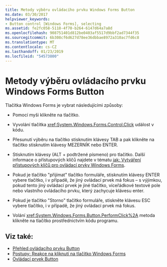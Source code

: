 ```yaml
---
title: Metody výběru ovládacího prvku Windows Forms Button
ms.date: 03/30/2017
helpviewer_keywords:
- Button control [Windows Forms], selecting
ms.assetid: fe2fc058-5118-4f70-b264-6147d64a7a8d
ms.openlocfilehash: 908751401d812be0403af5517d9bbf2ad7344f35
ms.sourcegitcommit: 6b308cf6d627d78ee36dbbae8972a310ac7fd6c8
ms.translationtype: MT
ms.contentlocale: cs-CZ
ms.lasthandoff: 01/23/2019
ms.locfileid: "54573800"
---
```

# <a name="ways-to-select-a-windows-forms-button-control"></a>Metody výběru ovládacího prvku Windows Forms Button
Tlačítka Windows Forms je vybrat následujícími způsoby:  
  
-   Pomocí myši klikněte na tlačítko.  
  
-   Vyvolání tlačítka <xref:System.Windows.Forms.Control.Click> událost v kódu.  
  
-   Přesunutí výběru na tlačítko stisknutím klávesy TAB a pak klikněte na tlačítko stisknutím klávesy MEZERNÍK nebo ENTER.  
  
-   Stisknutím klávesy (ALT + podtržené písmeno) pro tlačítko. Další informace o přístupových klíčů najdete v tématu [jak: Vytváření přístupových klíčů pro ovládací prvky Windows Forms](../../../../docs/framework/winforms/controls/how-to-create-access-keys-for-windows-forms-controls.md).  
  
-   Pokud je tlačítko "přijímat" tlačítko formuláře, stisknutím klávesy ENTER vybere tlačítko, i v případě, že jiný ovládací prvek má fokus – s výjimkou, pokud tento jiný ovládací prvek je jiné tlačítko, víceřádkové textové pole nebo vlastního ovládacího prvku, který zachycuje klávesu enter.  
  
-   Pokud je tlačítko "Storno" tlačítko formuláře, stiskněte klávesu ESC vybere tlačítko, i v případě, že jiný ovládací prvek má fokus.  
  
-   Volání <xref:System.Windows.Forms.Button.PerformClick%2A> metoda klikněte na tlačítko prostřednictvím kódu programu.  
  
## <a name="see-also"></a>Viz také:
- [Přehled ovládacího prvku Button](../../../../docs/framework/winforms/controls/button-control-overview-windows-forms.md)
- [Postupy: Reakce na kliknutí na tlačítko Windows Forms](../../../../docs/framework/winforms/controls/how-to-respond-to-windows-forms-button-clicks.md)
- [Ovládací prvek Button](../../../../docs/framework/winforms/controls/button-control-windows-forms.md)

